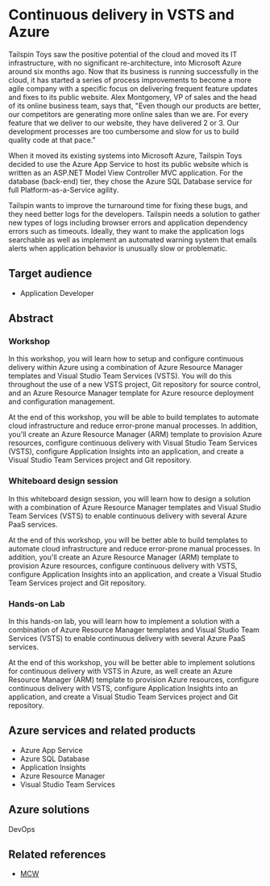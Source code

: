 # Continuous delivery in VSTS and Azure

Tailspin Toys saw the positive potential of the cloud and moved its IT infrastructure, with no significant re-architecture, into Microsoft Azure around six months ago. Now that its business is running successfully in the cloud, it has started a series of process improvements to become a more agile company with a specific focus on delivering frequent feature updates and fixes to its public website. Alex Montgomery, VP of sales and the head of its online business team, says that, "Even though our products are better, our competitors are generating more online sales than we are. For every feature that we deliver to our website, they have delivered 2 or 3. Our development processes are too cumbersome and slow for us to build quality code at that pace."

When it moved its existing systems into Microsoft Azure, Tailspin Toys decided to use the Azure App Service to host its public website which is written as an ASP.NET Model View Controller MVC application. For the database (back-end) tier, they chose the Azure SQL Database service for full Platform-as-a-Service agility.

Tailspin wants to improve the turnaround time for fixing these bugs, and they need better logs for the developers. Tailspin needs a solution to gather new types of logs including browser errors and application dependency errors such as timeouts. Ideally, they want to make the application logs searchable as well as implement an automated warning system that emails alerts when application behavior is unusually slow or problematic.


## Target audience

- Application Developer

## Abstract

### Workshop

In this workshop, you will learn how to setup and configure continuous delivery within Azure using a combination of Azure Resource Manager templates and Visual Studio Team Services (VSTS). You will do this throughout the use of a new VSTS project, Git repository for source control, and an Azure Resource Manager template for Azure resource deployment and configuration management.

At the end of this workshop, you will be able to build templates to automate cloud infrastructure and reduce error-prone manual processes. In addition,  you'll create an Azure Resource Manager (ARM) template to provision Azure resources, configure continuous delivery with Visual Studio Team Services (VSTS), configure Application Insights into an application, and create a Visual Studio Team Services project and Git repository.

### Whiteboard design session

In this whiteboard design session, you will learn how to design a solution with a combination of Azure Resource Manager templates and Visual Studio Team Services (VSTS) to enable continuous delivery with several Azure PaaS services.

At the end of this workshop, you will be better able to build templates to automate cloud infrastructure and reduce error-prone manual processes. In addition, you'll create an Azure Resource Manager (ARM) template to provision Azure resources, configure continuous delivery with VSTS, configure Application Insights into an application, and create a Visual Studio Team Services project and Git repository.

### Hands-on Lab

In this hands-on lab, you will learn how to implement a solution with a combination of Azure Resource Manager templates and Visual Studio Team Services (VSTS) to enable continuous delivery with several Azure PaaS services.

At the end of this workshop, you will be better able to implement solutions for continuous delivery with VSTS in Azure, as well create an Azure Resource Manager (ARM) template to provision Azure resources, configure continuous delivery with VSTS, configure Application Insights into an application, and create a Visual Studio Team Services project and Git repository.

## Azure services and related products
- Azure App Service 
- Azure SQL Database
- Application Insights
- Azure Resource Manager
- Visual Studio Team Services 

## Azure solutions
DevOps

## Related references
- [MCW](https://github.com/Microsoft/MCW)

